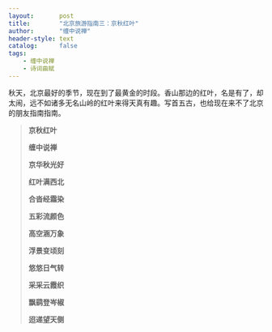 ```yaml
---
layout:       post
title:        "北京旅游指南三：京秋红叶"
author:       "缠中说禅"
header-style: text
catalog:      false
tags:
    - 缠中说禅
    - 诗词曲赋
---
```


秋天，北京最好的季节，现在到了最黄金的时段。香山那边的红叶，名是有了，却太闹，远不如诸多无名山岭的红叶来得天真有趣。写首五古，也给现在来不了北京的朋友指南指南。



> **京秋红叶**
>
> 
>
> **缠中说禅**
>
> 
>
> **京华秋光好**
>
> **红叶满西北**
>
> **合沓经霜染**
>
> **五彩流颜色**
>
> **高空涵万象**
>
> **浮景变顷刻**
>
> **悠悠日气转**
>
> **采采云霞织**
>
> **飘鹞登岑椒**
>
> **迢递望天侧**

